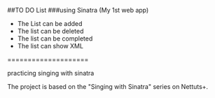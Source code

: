 ##TO DO List 
###using Sinatra (My 1st web app)

 * The List can be added
 * The list can be deleted
 * The list can be completed
 * The list can show XML

====================

practicing singing with sinatra

The project is based on the "Singing with Sinatra" series on Nettuts+.
